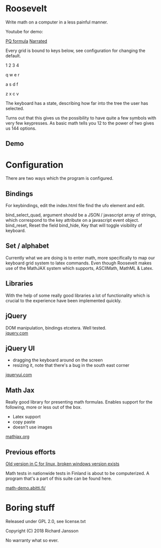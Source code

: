 # Roosevelt 
Write math on a computer in a less painful manner. 

Youtube for demo: 

[PQ formula](https://youtu.be/LHp7HCPdexk)
[Narrated](https://youtube.com/video/vGuWZdh7EQk)


Every grid is bound to keys below, see configuration for changing the default. 

1 2 3 4  

q w e r  

a s d f  

z x c v 


The keyboard has a state, describing how far into the tree the user has selected. 

Turns out that this gives us the possibility to have quite a few symbols with very few keypresses. As basic math tells you 12 to the power of two gives us 144 options. 


## Demo

# Configuration 
There are two ways which the program is configured. 

## Bindings

For keybindings, edit the index.html file find the ufo element and edit. 

bind\_select\_quad, argument should be a JSON / javascript array of strings, which correspond to the key attribute on a javascript event object.
bind\_reset, 	Reset the field 
bind\_hide, 	Key that will toggle visibility of keyboard. 

## Set / alphabet 

Currently what we are doing is to enter math, more specifically to map our keyboard grid system to latex commands. Even though Roosevelt makes use of the MathJAX system which supports, ASCIIMath, MathML & Latex. 

## Libraries 

With the help of some really good libraries a lot of functionality which is crucial to the experience have been implemented quickly. 

## jQuery 
DOM manipulation, bindings etcetera. Well tested.   
[jquery.com](https://jquery.com/)

## jQuery UI 
- dragging the keyboard around on the screen 
- resizing it, note that there's a bug in the south east corner 

[jqueryui.com](https://jqueryui.com/)

## Math Jax 
Really good library for presenting math formulas. Enables support for the following, more or less out of the box. 

- Latex support 
- copy paste 
- doesn't use images

[mathjax.org](https://mathjax.org)

## Previous efforts
[Old version in C for linux, broken windows version exists](https://github.com/richard-jansson/veta
)

Math tests in nationwide tests in Finland is about to be computerized. A program that's a part of this suite can be found here. 

[math-demo.abitti.fi/](https://math-demo.abitti.fi/)


# Boring stuff
Released under GPL 2.0, see  license.txt

Copyright (C) 2018  Richard Jansson

No warranty what so ever.
